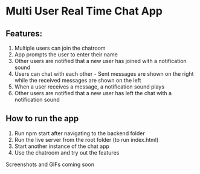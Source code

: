 # Multi User Real Time Chat App

## Features:

1. Multiple users can join the chatroom
2. App prompts the user to enter their name
3. Other users are notified that a new user has joined with a notification sound
4. Users can chat with each other - Sent messages are shown on the right while the received messages are shown on the left
5. When a user receives a message, a notification sound plays
6. Other users are notified that a new user has left the chat with a notification sound

## How to run the app

1. Run npm start after navigating to the backend folder
2. Run the live server from the root folder (to run index.html)
3. Start another instance of the chat app
4. Use the chatroom and try out the features

Screenshots and GIFs coming soon
